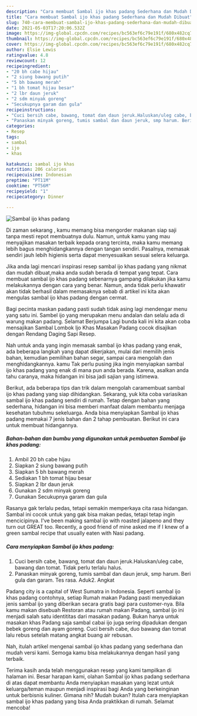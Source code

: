 ```yaml
---
description: "Cara membuat Sambal ijo khas padang Sederhana dan Mudah Dibuat"
title: "Cara membuat Sambal ijo khas padang Sederhana dan Mudah Dibuat"
slug: 740-cara-membuat-sambal-ijo-khas-padang-sederhana-dan-mudah-dibuat
date: 2021-05-03T17:20:06.532Z
image: https://img-global.cpcdn.com/recipes/bc563ef6c79e191f/680x482cq70/sambal-ijo-khas-padang-foto-resep-utama.jpg
thumbnail: https://img-global.cpcdn.com/recipes/bc563ef6c79e191f/680x482cq70/sambal-ijo-khas-padang-foto-resep-utama.jpg
cover: https://img-global.cpcdn.com/recipes/bc563ef6c79e191f/680x482cq70/sambal-ijo-khas-padang-foto-resep-utama.jpg
author: Elsie Lewis
ratingvalue: 4.8
reviewcount: 12
recipeingredient:
- "20 bh cabe hijau"
- "2 siung bawang putih"
- "5 bh bawang merah"
- "1 bh tomat hijau besar"
- "2 lbr daun jeruk"
- "2 sdm minyak goreng"
- "Secukupnya garam dan gula"
recipeinstructions:
- "Cuci bersih cabe, bawang, tomat dan daun jeruk.Haluskan/uleg cabe, bawang dan tomat. Tidak perlu terlalu halus."
- "Panaskan minyak goreng, tumis sambal dan daun jeruk, smp harum. Beri gula dan garam. Tes rasa. Aduk2. Angkat"
categories:
- Resep
tags:
- sambal
- ijo
- khas

katakunci: sambal ijo khas 
nutrition: 206 calories
recipecuisine: Indonesian
preptime: "PT11M"
cooktime: "PT56M"
recipeyield: "1"
recipecategory: Dinner

---
```



![Sambal ijo khas padang](https://img-global.cpcdn.com/recipes/bc563ef6c79e191f/680x482cq70/sambal-ijo-khas-padang-foto-resep-utama.jpg)

Di zaman  sekarang , kamu memang bisa mengorder makanan siap saji tanpa mesti repot membuatnya dulu. Namun, untuk kamu yang mau menyajikan masakan terbaik kepada orang tercinta, maka kamu memang lebih bagus menghidangkannya dengan tangan sendiri. Pasalnya, memasak sendiri jauh lebih higienis serta dapat menyesuaikan sesuai selera keluarga.

Jika anda lagi mencari inspirasi resep sambal ijo khas padang yang nikmat dan mudah dibuat,maka anda sudah berada di tempat yang tepat. Cara membuat sambal ijo khas padang  sebenarnya gampang dilakukan jika kamu melakukannya dengan cara yang benar. Namun, anda tidak perlu khawatir akan tidak berhasil dalam memasaknya 
sebab di artikel ini kita akan mengulas sambal ijo khas padang dengan cermat.  

Bagi pecinta maskan padang pasti sudah tidak asing lagi mendengar menu yang satu ini. Sambel ijo yang merupakan menu andalan dan selalu ada di warung makan padang. Selamat Berjumpa Lagi bunda kali ini kita akan coba mensajikan Sambal Lombok Ijo Khas Masakan Padang cocok disajikan dengan Rendang Daging Sapi Resep.

Nah untuk anda yang ingin memasak sambal ijo khas padang yang enak, ada beberapa langkah yang dapat dikerjakan, mulai dari memilih jenis bahan, kemudian pemilihan bahan segar, sampai cara mengolah dan menghidangkannya. kamu Tak perlu pusing jika ingin menyiapkan sambal ijo khas padang yang enak di mana pun anda berada. Karena, asalkan anda  tahu caranya, maka hidangan ini bisa jadi sajian yang istimewa.

Berikut, ada beberapa tips dan trik dalam mengolah caramembuat sambal ijo khas padang yang siap dihidangkan. Sekarang, yuk kita coba variasikan sambal ijo khas padang sendiri di rumah. Tetap dengan bahan yang sederhana, hidangan ini bisa memberi manfaat dalam membantu menjaga kesehatan tubuhmu sekeluarga. Anda bisa menyiapkan Sambal ijo khas padang memakai 7 jenis bahan dan 2 tahap pembuatan. Berikut ini cara untuk membuat hidangannya.

<!--inarticleads1-->

##### Bahan-bahan dan bumbu yang digunakan untuk pembuatan Sambal ijo khas padang:

1. Ambil 20 bh cabe hijau
1. Siapkan 2 siung bawang putih
1. Siapkan 5 bh bawang merah
1. Sediakan 1 bh tomat hijau besar
1. Siapkan 2 lbr daun jeruk
1. Gunakan 2 sdm minyak goreng
1. Gunakan Secukupnya garam dan gula


Rasanya gak terlalu pedas, tetapi semakin memperkaya cita rasa hidangan. Sambal ini cocok untuk yang gak bisa makan pedas, tetapi tetap ingin mencicipinya. I&#39;ve been making sambal ijo with roasted jalapeno and they turn out GREAT too. Recently, a good friend of mine asked me if I knew of a green sambal recipe that usually eaten with Nasi padang. 

<!--inarticleads2-->

##### Cara menyiapkan Sambal ijo khas padang:

1. Cuci bersih cabe, bawang, tomat dan daun jeruk.Haluskan/uleg cabe, bawang dan tomat. Tidak perlu terlalu halus.
1. Panaskan minyak goreng, tumis sambal dan daun jeruk, smp harum. Beri gula dan garam. Tes rasa. Aduk2. Angkat


Padang city is a capital of West Sumatra in Indonesia. Seperti sambal ijo khas padang contohnya, setiap Rumah makan Padang pasti menyediakan jenis sambal ijo yang diberikan secara gratis bagi para customer-nya. Bila kamu makan disebuah Restoran atau rumah makan Padang, sambal ijo ini menjadi salah satu identititas dari masakan padang. Bukan hanya untuk masakan khas Padang saja sambal cabai ijo juga sering dipadukan dengan bebek goreng dan ayam goreng. Cuci bersih cabe, duo bawang dan tomat lalu rebus setelah matang angkat buang air rebusan. 

Nah, itulah artikel mengenai  sambal ijo khas padang  yang sederhana dan mudah versi kami. Semoga kamu bisa melakukannya dengan hasil yang terbaik. 

Terima kasih anda telah menggunakan resep yang kami tampilkan di halaman ini. Besar harapan kami, olahan  Sambal ijo khas padang sederhana di atas dapat membantu Anda menyiapkan masakan yang lezat untuk keluarga/teman maupun menjadi inspirasi bagi Anda yang berkeinginan untuk berbisnis kuliner. Gimana nih? Mudah bukan? Itulah cara menyiapkan sambal ijo khas padang yang bisa Anda praktikkan di rumah. Selamat mencoba!

